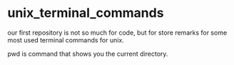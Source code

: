 # unix_terminal_commands
our first repository is not so much for code, but for store remarks for some most used terminal commands for unix.

pwd is command that shows you the current directory.
